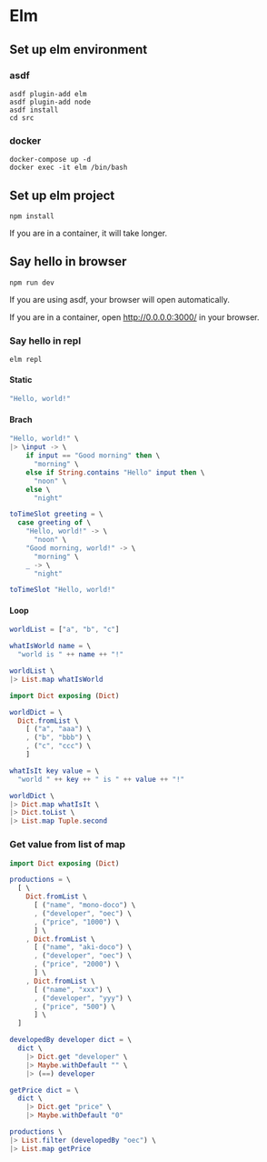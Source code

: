 # Elm

## Set up elm environment

### asdf

```shell
asdf plugin-add elm
asdf plugin-add node
asdf install
cd src
```

### docker

```shell
docker-compose up -d
docker exec -it elm /bin/bash
```

## Set up elm project

```shell
npm install
```

If you are in a container, it will take longer.

## Say hello in browser

```shell
npm run dev
```

If you are using asdf, your browser will open automatically.

If you are in a container, open <http://0.0.0.0:3000/> in your browser.

### Say hello in repl

```shell
elm repl
```

#### Static

```elm
"Hello, world!"
```

#### Brach

```elm
"Hello, world!" \
|> \input -> \
    if input == "Good morning" then \
      "morning" \
    else if String.contains "Hello" input then \
      "noon" \
    else \
      "night"
```

```elm
toTimeSlot greeting = \
  case greeting of \
    "Hello, world!" -> \
      "noon" \
    "Good morning, world!" -> \
      "morning" \
    _ -> \
      "night"

toTimeSlot "Hello, world!"
```

#### Loop

```elm
worldList = ["a", "b", "c"]

whatIsWorld name = \
  "world is " ++ name ++ "!"

worldList \
|> List.map whatIsWorld
```

```elm
import Dict exposing (Dict)

worldDict = \
  Dict.fromList \
    [ ("a", "aaa") \
    , ("b", "bbb") \
    , ("c", "ccc") \
    ]

whatIsIt key value = \
  "world " ++ key ++ " is " ++ value ++ "!"

worldDict \
|> Dict.map whatIsIt \
|> Dict.toList \
|> List.map Tuple.second
```

### Get value from list of map

```elm
import Dict exposing (Dict)

productions = \
  [ \
    Dict.fromList \
      [ ("name", "mono-doco") \
      , ("developer", "oec") \
      , ("price", "1000") \
      ] \
    , Dict.fromList \
      [ ("name", "aki-doco") \
      , ("developer", "oec") \
      , ("price", "2000") \
      ] \
    , Dict.fromList \
      [ ("name", "xxx") \
      , ("developer", "yyy") \
      , ("price", "500") \
      ] \
  ]

developedBy developer dict = \
  dict \
    |> Dict.get "developer" \
    |> Maybe.withDefault "" \
    |> (==) developer

getPrice dict = \
  dict \
    |> Dict.get "price" \
    |> Maybe.withDefault "0"

productions \
|> List.filter (developedBy "oec") \
|> List.map getPrice
```

